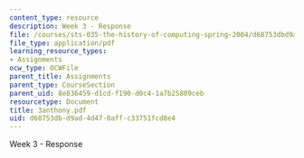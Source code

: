 ```yaml
---
content_type: resource
description: Week 3 - Response
file: /courses/sts-035-the-history-of-computing-spring-2004/d68753dbd9ad4d470affc33751fcd8e4_3anthony.pdf
file_type: application/pdf
learning_resource_types:
- Assignments
ocw_type: OCWFile
parent_title: Assignments
parent_type: CourseSection
parent_uid: 8e836459-d1cd-f190-d0c4-1a7b25809ceb
resourcetype: Document
title: 3anthony.pdf
uid: d68753db-d9ad-4d47-0aff-c33751fcd8e4
---
```

Week 3 - Response

